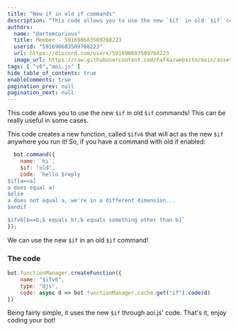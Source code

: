 ```yaml
---
title: "New if in old if commands"
description: "This code allows you to use the new `$if` in old `$if` commands"
authors:
  name: "@artemcurious"
  title: Member - 591690683509768223
  userid: "591690683509768223"
  url: https://discord.com/users/591690683509768223
  image_url: https://raw.githubusercontent.com/Faf4a/website/main/assets/images/avatars/591690683509768223.png
tags: [ "v6","aoi.js" ]
hide_table_of_contents: true
enableComments: true
pagination_prev: null
pagination_next: null
---
```


This code allows you to use the new `$if` in old `$if` commands!
This can be really useful in some cases.

This code creates a new function, called `$ifv6` that will act as the new `$if` anywhere you run it!
So, if you have a command with old if enabled:

```js
  bot.command({
    name: `hi`,
    $if: "old",
    code: `hello $reply
$if[a==a]
a does equal a!
$else
a does not equal a, we're in a different dimension...
$endif

$ifv6[b==b;b equals b!;b equals something other than b]`
});
```

We can use the new `$if` in an old `$if` command!

### The code

```js
bot.functionManager.createFunction({
    name: "$ifv6",
    type: "djs",
    code: async d => bot.functionManager.cache.get("if").code(d)
})
```

Being fairly simple, it uses the new `$if` through aoi.js' code.
That's it, enjoy coding your bot!